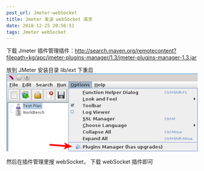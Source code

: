 ```yaml
---
post_url: Jmeter-webSocket
title: Jmeter 发送 webSocket 请求
date: 2018-12-25 20:56:51
tags: Jmeter webSocket
---
```

下载 Jmeter 插件管理插件：http://search.maven.org/remotecontent?filepath=kg/apc/jmeter-plugins-manager/1.3/jmeter-plugins-manager-1.3.jar

放到 JMeter 安装目录 lib/ext 下重启
![](/images/pmgr_menu_item.png)

然后在插件管理里搜 webSocket， 下载 webSocket 插件即可